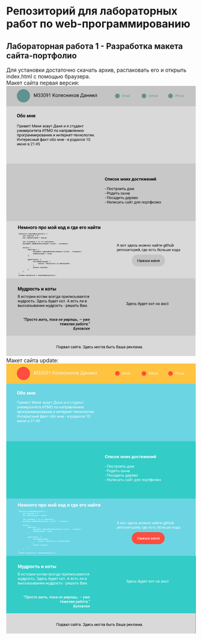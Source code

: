 # Репозиторий для лабораторных работ по web-программированию
## Лабораторная работа 1 - Разработка макета сайта-портфолио
Для установки достаточно скачать архив, распаковать его и открыть index.html с помощью браузера. <br/>
Макет сайта первая версия:
![макет сайта](lab1/maket.png)
Макет сайта update:
![макет сайта](lab2/maket_updated.jpg)
